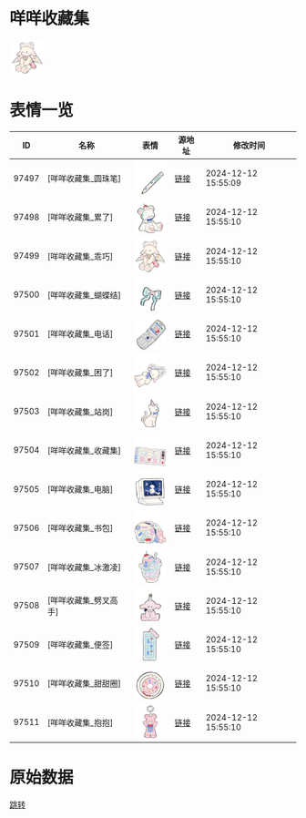 # 咩咩收藏集

<img src="./cover.png" height="60" alt="cover" />

# 表情一览

|ID|名称|表情|源地址|修改时间|
|----|----|----|----|----|
|97497|[咩咩收藏集_圆珠笔]|<img src="./pic/097497_%5B咩咩收藏集_圆珠笔%5D.png" height="60" alt="圆珠笔"/>|[链接](https://i0.hdslb.com/bfs/garb/8aadd3f954a95326d7ba6441095cf78a06ba9553.png)|2024-12-12 15:55:09|
|97498|[咩咩收藏集_累了]|<img src="./pic/097498_%5B咩咩收藏集_累了%5D.png" height="60" alt="累了"/>|[链接](https://i0.hdslb.com/bfs/garb/81b6d981caee5201d11a5245c338afc826228281.png)|2024-12-12 15:55:10|
|97499|[咩咩收藏集_乖巧]|<img src="./pic/097499_%5B咩咩收藏集_乖巧%5D.png" height="60" alt="乖巧"/>|[链接](https://i0.hdslb.com/bfs/garb/9072cc3b845d801dcd10afcdc2563ff50e6e8533.png)|2024-12-12 15:55:10|
|97500|[咩咩收藏集_蝴蝶结]|<img src="./pic/097500_%5B咩咩收藏集_蝴蝶结%5D.png" height="60" alt="蝴蝶结"/>|[链接](https://i0.hdslb.com/bfs/garb/9dbc9088b9f9599fda919fd4d48028aeaaf02746.png)|2024-12-12 15:55:10|
|97501|[咩咩收藏集_电话]|<img src="./pic/097501_%5B咩咩收藏集_电话%5D.png" height="60" alt="电话"/>|[链接](https://i0.hdslb.com/bfs/garb/8605b8396dade6092fed976a83924d5c816938f7.png)|2024-12-12 15:55:10|
|97502|[咩咩收藏集_困了]|<img src="./pic/097502_%5B咩咩收藏集_困了%5D.png" height="60" alt="困了"/>|[链接](https://i0.hdslb.com/bfs/garb/229ba255eaf976ac8ec93ee420e0dfbca5e60b6d.png)|2024-12-12 15:55:10|
|97503|[咩咩收藏集_站岗]|<img src="./pic/097503_%5B咩咩收藏集_站岗%5D.png" height="60" alt="站岗"/>|[链接](https://i0.hdslb.com/bfs/garb/18a7b65c7b57ba5484a6c18220873cf861462c36.png)|2024-12-12 15:55:10|
|97504|[咩咩收藏集_收藏集]|<img src="./pic/097504_%5B咩咩收藏集_收藏集%5D.png" height="60" alt="收藏集"/>|[链接](https://i0.hdslb.com/bfs/garb/e69f52925709dd483584b72021434d25e06652d0.png)|2024-12-12 15:55:10|
|97505|[咩咩收藏集_电脑]|<img src="./pic/097505_%5B咩咩收藏集_电脑%5D.png" height="60" alt="电脑"/>|[链接](https://i0.hdslb.com/bfs/garb/4283e4d76145ddcc52a5e652de404147791fc5af.png)|2024-12-12 15:55:10|
|97506|[咩咩收藏集_书包]|<img src="./pic/097506_%5B咩咩收藏集_书包%5D.png" height="60" alt="书包"/>|[链接](https://i0.hdslb.com/bfs/garb/ba650e2b15715f59b7d03ec3b6cbe0b058eb7776.png)|2024-12-12 15:55:10|
|97507|[咩咩收藏集_冰激凌]|<img src="./pic/097507_%5B咩咩收藏集_冰激凌%5D.png" height="60" alt="冰激凌"/>|[链接](https://i0.hdslb.com/bfs/garb/dbdf3d173a7934ebdf29520979ac6350a9ab71ea.png)|2024-12-12 15:55:10|
|97508|[咩咩收藏集_劈叉高手]|<img src="./pic/097508_%5B咩咩收藏集_劈叉高手%5D.png" height="60" alt="劈叉高手"/>|[链接](https://i0.hdslb.com/bfs/garb/91282c2fd1dfea17ec86c73cc47246d86c3f5b3f.png)|2024-12-12 15:55:10|
|97509|[咩咩收藏集_便签]|<img src="./pic/097509_%5B咩咩收藏集_便签%5D.png" height="60" alt="便签"/>|[链接](https://i0.hdslb.com/bfs/garb/dd75846a8b9d24704542e6789b43ecfff8c548a9.png)|2024-12-12 15:55:10|
|97510|[咩咩收藏集_甜甜圈]|<img src="./pic/097510_%5B咩咩收藏集_甜甜圈%5D.png" height="60" alt="甜甜圈"/>|[链接](https://i0.hdslb.com/bfs/garb/76e30e235bbad54d2ac09dfc6034e00668390d8e.png)|2024-12-12 15:55:10|
|97511|[咩咩收藏集_抱抱]|<img src="./pic/097511_%5B咩咩收藏集_抱抱%5D.png" height="60" alt="抱抱"/>|[链接](https://i0.hdslb.com/bfs/garb/fd3f2582a2643f5d9d2fecd3caed64637835d9ff.png)|2024-12-12 15:55:10|

# 原始数据

[跳转](./raw.json)

